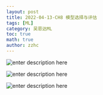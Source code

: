 ```yaml
---
layout: post
title: 2022-04-13-CH8 模型选择与评估
tags: [ML]
category: 吴恩达ML
toc: true
math: true
author: zzhc
---
```




![enter description here](http://img.zzhc321.xyz/blog/1649858575070.png)





![enter description here](http://img.zzhc321.xyz/blog/1649858697408.png)



![enter description here](http://img.zzhc321.xyz/blog/1649858833846.png)





